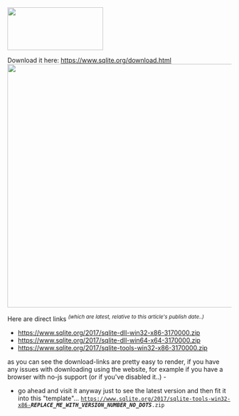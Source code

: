<img src="https://icompile.eladkarako.com/_uploads/2017/03/icompile.eladkarako.com_sqlite3exe.jpg" alt="" width="215" height="96" />

Download it here:
<a href="https://www.sqlite.org/download.html" target="_blank">
https://www.sqlite.org/download.html
<img src="https://icompile.eladkarako.com/_uploads/2017/03/latest_sqlite_exe_file.gif" alt="" width="685" height="546"/>
</a>

<!--more-->

Here are direct links <sup><em>(which are latest, relative to this article's publish date..)</em></sup>
<ul>
<li><a href="https://www.sqlite.org/2017/sqlite-dll-win32-x86-3170000.zip" target="_blank">https://www.sqlite.org/2017/sqlite-dll-win32-x86-3170000.zip</a></li>
<li><a href="https://www.sqlite.org/2017/sqlite-dll-win64-x64-3170000.zip" target="_blank">https://www.sqlite.org/2017/sqlite-dll-win64-x64-3170000.zip</a></li>
<li><a href="https://www.sqlite.org/2017/sqlite-tools-win32-x86-3170000.zip" target="_blank">https://www.sqlite.org/2017/sqlite-tools-win32-x86-3170000.zip</a></li>
</ul>

as you can see the download-links are pretty easy to render, if you have any issues with downloading using the website,
for example if you have a browser with no-js support (or if you've disabled it..) -
- go ahead and visit it anyway just to see the latest version and then fit it into this "template"...
<code>https://www.sqlite.org/2017/sqlite-tools-win32-x86-<em><strong>REPLACE_ME_WITH_VERSION_NUMBER_NO_DOTS</strong></em>.zip</code>
